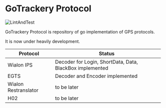 # GoTrackery Protocol

![LintAndTest](https://github.com/gotrackery/protocol/actions/workflows/vet.yml/badge.svg)

GoTrackery Protocol is repository of go implementation of GPS protocols.

It is now under heavily development.

| Protocol             | Status                                                   |
|----------------------|----------------------------------------------------------|
| Wialon IPS           | Decoder for Login, ShortData, Data, BlackBox implemented |
| EGTS                 | Decoder and Encoder implemented                          |
| Wialon Restranslator | to be later                                              |
| H02                  | to be later                                              |